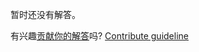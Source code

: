
暂时还没有解答。

有兴趣[贡献你的解答](https://github.com/BFEdev/BFE.dev-solutions/blob/main/question/unicode-utf-8-16_zh.md)吗? [Contribute guideline](https://github.com/BFEdev/BFE.dev-solutions#how-to-contribute)
